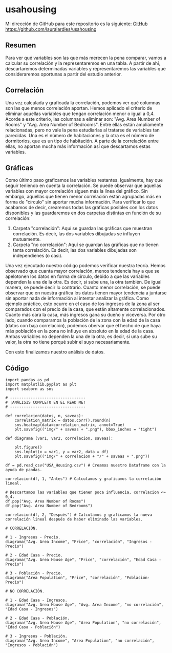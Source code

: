# usahousing

Mi dirección de GitHub para este repositorio es la siguiente: [GitHub](https://github.com/lauralardies/usahousing)
https://github.com/lauralardies/usahousing

## Resumen
Para ver qué variables son las que más merecen la pena comparar, vamos a calcular su correlación y la representaremos en una tabla. A partir de ahí, descartaremos determinadas variables y representaremos las variables que consideraremos oportunas a partir del estudio anterior.

## Correlación
Una vez calculada y graficada la correlación, podemos ver qué columnas son las que menos correlación aportan. Hemos aplicado el criterio de eliminar aquellas variables que tengan correlación menor o igual a 0,4. Acorde a este criterio, las columnas a eliminar son: "Avg. Area Number of Rooms" y "Avg. Area Number of Bedrooms". Entre ellas están ampliamente relacionadas, pero no vale la pena estudiarlas al tratarse de variables tan parecidas. Una es el número de habitaciones y la otra es el número de dormitorios, que es un tipo de habitación. A parte de la correlación entre ellas, no aportan mucha más información así que descartamos estas variables.

## Gráficas
Como último paso graficamos las variables restantes. Igualmente, hay que seguir teniendo en cuenta la correlación. Se puede observar que aquellas variables con mayor correlación siguen más la línea del gráfico. Sin embargo, aquellas que tienen menor correlación están agrupadas más en forma de "círculo" sin aportar mucha información. Para verificar lo que acabamos de decir, crearemos todas las gráficas posibles con los datos disponibles y las guardaremos en dos carpetas distintas en función de su correlación:
1) Carpeta "correlación": Aquí se guardan las gráficas que muestran correlación. Es decir, las dos variables dibujadas se influyen mutuamente.
2) Carpeta "no correlación":  Aquí se guardan las gráficas que no tienen tanta correlación. Es decir, las dos variables dibujadas son independienes (o casi).

Una vez ejecutado nuestro código podemos verificar nuestra teoría. Hemos observado que cuanta mayor correlación, menos tendencia hay a que se apelotonen los datos en forma de círculo, debido a que las variables dependen la una de la otra. Es decir, si sube una, la otra también. De igual manera, se puede decir lo contrario. Cuanto menor correlación, se puede observar que en nuestra gráfica los datos tienen mayor tendencia a juntarse sin aportar nada de información al intentar analizar la gráfica. Como ejemplo práctico, esto ocurre en el caso de los ingresos de la zona al ser comparados con el precio de la casa, que están altamente correlacionados. Cuanto más cara la casa, más ingresos gana su dueño y viceversa. Por otro lado, cuando comparamos la población de la zona con la edad de la casa (datos con baja correlación), podemos obervar que el hecho de que haya más población en la zona no influye en absoluto en la edad de la casa. Ambas variables no dependen la una de la otra, es decir, si una sube su valor, la otra no tiene porqué subir el suyo necesariamente.



Con esto finalizamos nuestro análisis de datos.



## Código
```
import pandas as pd
import matplotlib.pyplot as plt
import seaborn as sns

# ---------------------------------
# ¡ANÁLISIS COMPLETO EN EL READ ME!
# ---------------------------------

def correlacion(datos, n, saveas):
    correlation_matrix = datos.corr().round(n)
    sns.heatmap(data=correlation_matrix, annot=True)
    plt.savefig(("img/" + saveas + ".png"), bbox_inches = "tight")

def diagrama (var1, var2, correlacion, saveas):

    plt.figure()
    sns.lmplot(x = var1, y = var2, data = df)
    plt.savefig(("img/" + correlacion + "/" + saveas + ".png"))

df = pd.read_csv("USA_Housing.csv") # Creamos nuestro Dataframe con la ayuda de pandas.

correlacion(df, 1, "Antes") # Calculamos y graficamos la correlación lineal.

# Descartamos las variables que tienen poca influencia, correlacion <= 0,4.
df.pop("Avg. Area Number of Rooms")
df.pop("Avg. Area Number of Bedrooms")

correlacion(df, 2, "Después") # Calculamos y graficamos la nueva correlación lineal después de haber eliminado las variables.

# CORRELACIÓN. 

# 1 - Ingresos - Precio.
diagrama("Avg. Area Income", "Price", "correlación", "Ingresos - Precio")

# 2 - Edad Casa - Precio.
diagrama("Avg. Area House Age", "Price", "correlación", "Edad Casa - Precio")

# 3 - Población - Precio.
diagrama("Area Population", "Price", "correlación", "Población- Precio")

# NO CORRELACIÓN. 

# 1 - Edad Casa - Ingresos.
diagrama("Avg. Area House Age", "Avg. Area Income", "no correlación", "Edad Casa - Ingresos")

# 2 - Edad Casa - Población.
diagrama("Avg. Area House Age", "Area Population", "no correlación", "Edad Casa - Población")

# 3 - Ingresos - Población.
diagrama("Avg. Area Income", "Area Population", "no correlación", "Ingresos - Población")
```
